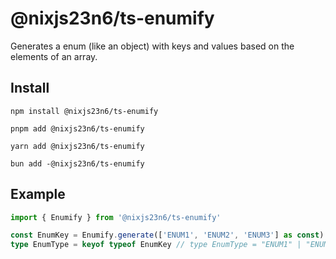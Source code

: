 # @nixjs23n6/ts-enumify

Generates a enum (like an object) with keys and values based on the elements of an array.

## Install

```shell [npm]
npm install @nixjs23n6/ts-enumify
```

```shell [pnpm]
pnpm add @nixjs23n6/ts-enumify
```

```shell [yarn]
yarn add @nixjs23n6/ts-enumify
```

```shell [bun]
bun add -@nixjs23n6/ts-enumify
```

## Example

```typescript
import { Enumify } from '@nixjs23n6/ts-enumify'

const EnumKey = Enumify.generate(['ENUM1', 'ENUM2', 'ENUM3'] as const) // const EnumKey: Readonly<Enumify.ToObj<"ENUM1" | "ENUM2" | "ENUM3">>
type EnumType = keyof typeof EnumKey // type EnumType = "ENUM1" | "ENUM2" | "ENUM3"
```
